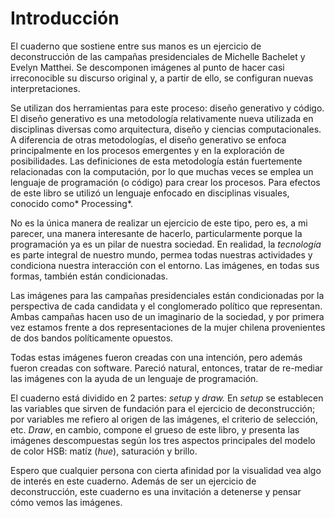 Introducción
============
El cuaderno que sostiene entre sus manos es un ejercicio de deconstrucción de las campañas presidenciales de Michelle Bachelet y Evelyn Matthei. Se descomponen imágenes al punto de hacer casi irreconocible su discurso original y, a partir de ello, se configuran nuevas interpretaciones.

Se utilizan dos herramientas para este proceso: diseño generativo y código. El diseño generativo es una metodología relativamente nueva utilizada en disciplinas diversas como arquitectura, diseño y ciencias computacionales. A diferencia de otras metodologías, el diseño generativo se enfoca principalmente en los procesos emergentes y en la exploración de posibilidades. Las definiciones de esta metodología están fuertemente relacionadas con la computación, por lo que muchas veces se emplea un lenguaje de programación (o código) para crear los procesos. Para efectos de este libro se utilizó un lenguaje enfocado en disciplinas visuales, conocido como* Processing*.

No es la única manera de realizar un ejercicio de este tipo, pero es, a mi parecer, una manera interesante de hacerlo, particularmente porque la programación ya es un pilar de nuestra sociedad. En realidad, la *tecnología* es parte integral de nuestro mundo, permea todas nuestras actividades y condiciona nuestra interacción con el entorno. Las imágenes, en todas sus formas, también están condicionadas.

Las imágenes para las campañas presidenciales están condicionadas por la perspectiva de cada candidata y el conglomerado político que representan. Ambas campañas hacen uso de un imaginario de la sociedad, y por primera vez estamos frente a dos representaciones de la mujer chilena provenientes de dos bandos políticamente opuestos.

Todas estas imágenes fueron creadas con una intención, pero además fueron creadas con software. Pareció natural, entonces, tratar de re-mediar las imágenes con la ayuda de un lenguaje de programación.

El cuaderno está dividido en 2 partes: *setup* y *draw.* En *setup* se establecen las variables que sirven de fundación para el ejercicio de deconstrucción; por variables me refiero al origen de las imágenes, el criterio de selección, etc. *Draw*, en cambio, compone el grueso de este libro, y presenta las imágenes descompuestas según los tres aspectos principales del modelo de color HSB: matíz (*hue*), saturación y brillo.

Espero que cualquier persona con cierta afinidad por la visualidad vea algo de interés en este cuaderno. Además de ser un ejercicio de deconstrucción, este cuaderno es una invitación a detenerse y pensar cómo vemos las imágenes.




















